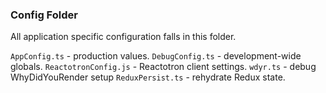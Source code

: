 ### Config Folder
All application specific configuration falls in this folder.

`AppConfig.ts` - production values.
`DebugConfig.ts` - development-wide globals.
`ReactotronConfig.js` - Reactotron client settings.
`wdyr.ts` - debug WhyDidYouRender setup
`ReduxPersist.ts` - rehydrate Redux state.

